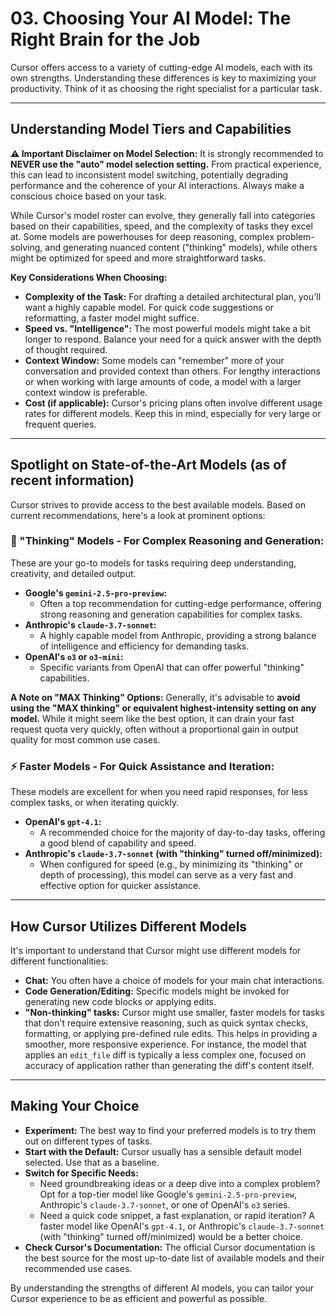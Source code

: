 # 03. Choosing Your AI Model: The Right Brain for the Job

Cursor offers access to a variety of cutting-edge AI models, each with its own strengths. Understanding these differences is key to maximizing your productivity. Think of it as choosing the right specialist for a particular task.

---

## Understanding Model Tiers and Capabilities

**⚠️ Important Disclaimer on Model Selection:** It is strongly recommended to **NEVER use the "auto" model selection setting.** From practical experience, this can lead to inconsistent model switching, potentially degrading performance and the coherence of your AI interactions. Always make a conscious choice based on your task.

While Cursor's model roster can evolve, they generally fall into categories based on their capabilities, speed, and the complexity of tasks they excel at. Some models are powerhouses for deep reasoning, complex problem-solving, and generating nuanced content ("thinking" models), while others might be optimized for speed and more straightforward tasks.

**Key Considerations When Choosing:**

*   **Complexity of the Task:** For drafting a detailed architectural plan, you'll want a highly capable model. For quick code suggestions or reformatting, a faster model might suffice.
*   **Speed vs. "Intelligence":** The most powerful models might take a bit longer to respond. Balance your need for a quick answer with the depth of thought required.
*   **Context Window:** Some models can "remember" more of your conversation and provided context than others. For lengthy interactions or when working with large amounts of code, a model with a larger context window is preferable.
*   **Cost (if applicable):** Cursor's pricing plans often involve different usage rates for different models. Keep this in mind, especially for very large or frequent queries.

---

## Spotlight on State-of-the-Art Models (as of recent information)

Cursor strives to provide access to the best available models. Based on current recommendations, here's a look at prominent options:

### 🧠 "Thinking" Models - For Complex Reasoning and Generation:

These are your go-to models for tasks requiring deep understanding, creativity, and detailed output.

*   **Google's `gemini-2.5-pro-preview`:**
    *   Often a top recommendation for cutting-edge performance, offering strong reasoning and generation capabilities for complex tasks.
*   **Anthropic's `claude-3.7-sonnet`:**
    *   A highly capable model from Anthropic, providing a strong balance of intelligence and efficiency for demanding tasks.
*   **OpenAI's `o3` or `o3-mini`:**
    *   Specific variants from OpenAI that can offer powerful "thinking" capabilities.

**A Note on "MAX Thinking" Options:** Generally, it's advisable to **avoid using the "MAX thinking" or equivalent highest-intensity setting on any model.** While it might seem like the best option, it can drain your fast request quota very quickly, often without a proportional gain in output quality for most common use cases.

### ⚡ Faster Models - For Quick Assistance and Iteration:

These models are excellent for when you need rapid responses, for less complex tasks, or when iterating quickly.

*   **OpenAI's `gpt-4.1`:**
    *   A recommended choice for the majority of day-to-day tasks, offering a good blend of capability and speed.
*   **Anthropic's `claude-3.7-sonnet` (with "thinking" turned off/minimized):**
    *   When configured for speed (e.g., by minimizing its "thinking" or depth of processing), this model can serve as a very fast and effective option for quicker assistance.

---

## How Cursor Utilizes Different Models

It's important to understand that Cursor might use different models for different functionalities:

*   **Chat:** You often have a choice of models for your main chat interactions.
*   **Code Generation/Editing:** Specific models might be invoked for generating new code blocks or applying edits.
*   **"Non-thinking" tasks:** Cursor might use smaller, faster models for tasks that don't require extensive reasoning, such as quick syntax checks, formatting, or applying pre-defined rule edits. This helps in providing a smoother, more responsive experience. For instance, the model that applies an `edit_file` diff is typically a less complex one, focused on accuracy of application rather than generating the diff's content itself.

---

## Making Your Choice

*   **Experiment:** The best way to find your preferred models is to try them out on different types of tasks.
*   **Start with the Default:** Cursor usually has a sensible default model selected. Use that as a baseline.
*   **Switch for Specific Needs:**
    *   Need groundbreaking ideas or a deep dive into a complex problem? Opt for a top-tier model like Google's `gemini-2.5-pro-preview`, Anthropic's `claude-3.7-sonnet`, or one of OpenAI's `o3` series.
    *   Need a quick code snippet, a fast explanation, or rapid iteration? A faster model like OpenAI's `gpt-4.1`, or Anthropic's `claude-3.7-sonnet` (with "thinking" turned off/minimized) would be a better choice.
*   **Check Cursor's Documentation:** The official Cursor documentation is the best source for the most up-to-date list of available models and their recommended use cases.

By understanding the strengths of different AI models, you can tailor your Cursor experience to be as efficient and powerful as possible. 